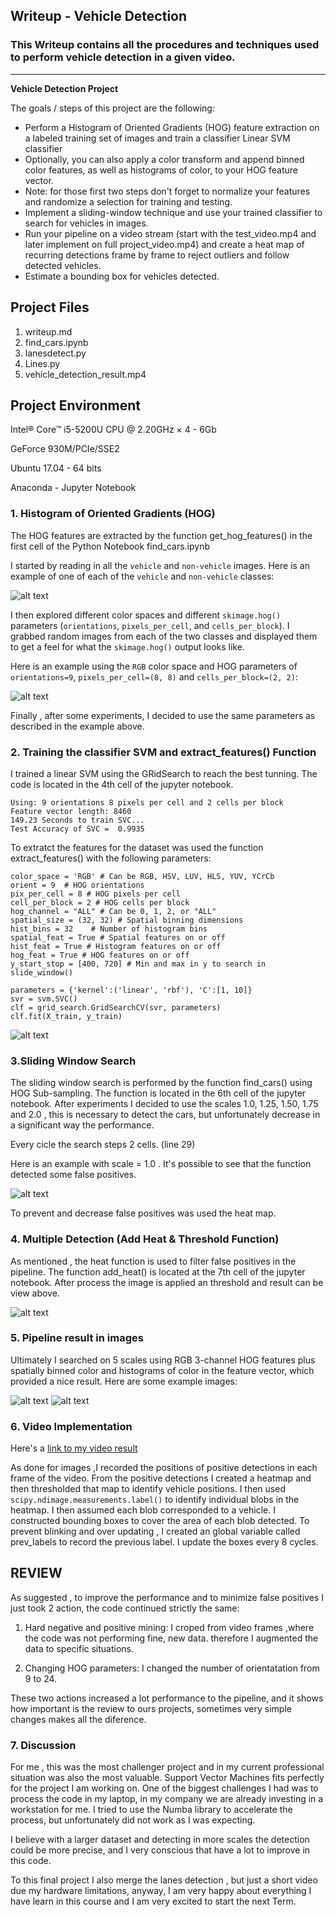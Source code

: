 ## Writeup - Vehicle Detection
### This Writeup contains all the procedures and techniques used to perform vehicle detection in a given video.

---

**Vehicle Detection Project**

The goals / steps of this project are the following:

* Perform a Histogram of Oriented Gradients (HOG) feature extraction on a labeled training set of images and train a classifier Linear SVM classifier
* Optionally, you can also apply a color transform and append binned color features, as well as histograms of color, to your HOG feature vector. 
* Note: for those first two steps don't forget to normalize your features and randomize a selection for training and testing.
* Implement a sliding-window technique and use your trained classifier to search for vehicles in images.
* Run your pipeline on a video stream (start with the test_video.mp4 and later implement on full project_video.mp4) and create a heat map of recurring detections frame by frame to reject outliers and follow detected vehicles.
* Estimate a bounding box for vehicles detected.

[//]: # (Image References)
[image1]: ./output_images/car_and_notcar.png
[image2]: ./output_images/HOG_car_image.png
[image3]: ./output_images/normalized_features.png
[image4]: ./output_images/find_cars.png
[image5]: ./output_images/heat_image.png
[image6]: ./output_images/pipeline_result_1.png
[image7]: ./output_images/pipeline_result_2.png
[video1]: ./vehicle_detection.mp4

## Project Files

1. writeup.md
2. find_cars.ipynb
3. lanesdetect.py
4. Lines.py
5. vehicle_detection_result.mp4

## Project Environment 

Intel® Core™ i5-5200U CPU @ 2.20GHz × 4 - 6Gb

GeForce 930M/PCIe/SSE2

Ubuntu 17.04 - 64 bits

Anaconda - Jupyter Notebook



### 1. Histogram of Oriented Gradients (HOG)

The HOG features are extracted by the function get_hog_features() in the first cell of the Python Notebook find_cars.ipynb

I started by reading in all the `vehicle` and `non-vehicle` images.  Here is an example of one of each of the `vehicle` and `non-vehicle` classes:

![alt text][image1]

I then explored different color spaces and different `skimage.hog()` parameters (`orientations`, `pixels_per_cell`, and `cells_per_block`).  I grabbed random images from each of the two classes and displayed them to get a feel for what the `skimage.hog()` output looks like.

Here is an example using the `RGB` color space and HOG parameters of `orientations=9`, `pixels_per_cell=(8, 8)` and `cells_per_block=(2, 2)`:


![alt text][image2]

Finally , after some experiments, I decided to use the same parameters as described in the example above.


### 2. Training the classifier SVM and extract_features() Function

I trained a linear SVM using the GRidSearch to reach the best tunning. The code is located in the 4th cell of the jupyter notebook. 

    Using: 9 orientations 8 pixels per cell and 2 cells per block
    Feature vector length: 8460
    149.23 Seconds to train SVC...
    Test Accuracy of SVC =  0.9935

To extratct the features for the dataset was used the function extract_features() with the following parameters:

    color_space = 'RGB' # Can be RGB, HSV, LUV, HLS, YUV, YCrCb
    orient = 9  # HOG orientations
    pix_per_cell = 8 # HOG pixels per cell
    cell_per_block = 2 # HOG cells per block
    hog_channel = "ALL" # Can be 0, 1, 2, or "ALL"
    spatial_size = (32, 32) # Spatial binning dimensions
    hist_bins = 32    # Number of histogram bins
    spatial_feat = True # Spatial features on or off
    hist_feat = True # Histogram features on or off
    hog_feat = True # HOG features on or off
    y_start_stop = [400, 720] # Min and max in y to search in slide_window()

    parameters = {'kernel':('linear', 'rbf'), 'C':[1, 10]}
    svr = svm.SVC()
    clf = grid_search.GridSearchCV(svr, parameters)
    clf.fit(X_train, y_train)
    
        
![alt text][image3]



### 3.Sliding Window Search

The sliding window search is performed by the function find_cars() using HOG Sub-sampling. The function is located in the 6th cell of the jupyter notebook.
After experiments I decided to use the scales 1.0, 1.25, 1.50, 1.75 and 2.0 , this is necessary to detect the cars, but unfortunately decrease in a significant way the performance.

Every cicle the search steps 2 cells. (line 29)

Here is an example with scale = 1.0 . It's possible to see that the function detected some false positives.

![alt text][image4]

To prevent and decrease false positives was used the heat map. 

### 4. Multiple Detection (Add Heat & Threshold Function)

As mentioned , the heat function is used to filter false positives in the pipeline. The function add_heat() is located at the 7th cell of the jupyter notebook. After process the image is applied an threshold and result can be view above.


![alt text][image5]


### 5. Pipeline result in images 

Ultimately I searched on 5 scales using RGB 3-channel HOG features plus spatially binned color and histograms of color in the feature vector, which provided a nice result.  Here are some example images:



![alt text][image6]
![alt text][image7]


### 6. Video Implementation


Here's a [link to my video result](./vehicle_detection_result.mp4)


As done for images ,I recorded the positions of positive detections in each frame of the video.  From the positive detections I created a heatmap and then thresholded that map to identify vehicle positions.  I then used `scipy.ndimage.measurements.label()` to identify individual blobs in the heatmap.  I then assumed each blob corresponded to a vehicle.  I constructed bounding boxes to cover the area of each blob detected.  To prevent blinking and over updating  , I created an global variable called prev_labels to record the previous label. I update the boxes every 8 cycles. 

## REVIEW

As suggested , to improve the performance and to minimize false positives I just took 2 action, the code continued strictly the same:

1. Hard negative and positive mining: I croped from video frames ,where the code was not performing fine, new data. therefore I augmented the data to specific situations.

2. Changing HOG parameters: I changed the number of orientatation from 9 to 24.

These two actions increased a lot performance to the pipeline, and it shows how important is the review to ours projects, sometimes very simple changes makes all the diference. 






### 7. Discussion

For me , this was the most challenger project and in my current professional situation was also the most valuable. Support Vector Machines fits perfectly for the project I am working on. One of the biggest challenges I had was to process the code in my laptop, in my company we are already investing in a workstation for me. I tried to use the Numba library to accelerate the process, but unfortunately did not work as I was expecting. 

I believe with a larger dataset and detecting in more scales the detection could be more precise, and I very conscious that have a lot to improve in this code. 

To this final project I also merge the lanes detection , but just a short video due my hardware limitations, anyway, I am very happy about everything I have learn in this course and I am very excited to start the next Term.






